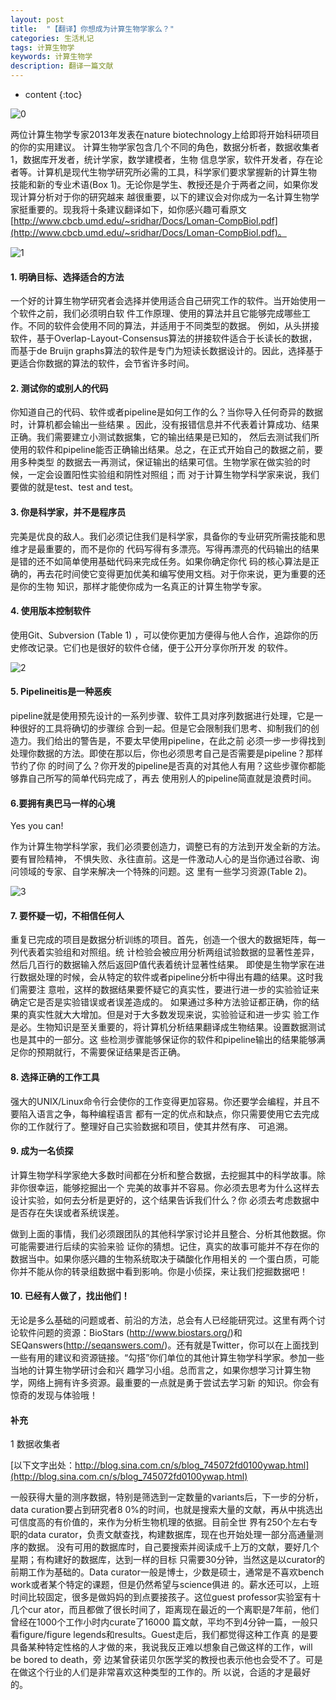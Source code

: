 ```yaml
---
layout: post
title:  "【翻译】你想成为计算生物学家么？"
categories: 生活札记
tags: 计算生物学
keywords: 计算生物学 
description: 翻译一篇文献
---
```


* content
{:toc}

![0](http://o7zaxp1i2.bkt.clouddn.com/title.png)

两位计算生物学专家2013年发表在nature biotechnology上给即将开始科研项目的你的实用建议。
计算生物学家包含几个不同的角色，数据分析者，数据收集者1，数据库开发者，统计学家，数学建模者，生物
信息学家，软件开发者，存在论者等。计算机是现代生物学研究所必需的工具，科学家们要求掌握新的计算生物
技能和新的专业术语(Box 1)。无论你是学生、教授还是介于两者之间，如果你发现计算分析对于你的研究越来
越很重要，以下的建议会对你成为一名计算生物学家挺重要的。现我将十条建议翻译如下，如你感兴趣可看原文[http://www.cbcb.umd.edu/~sridhar/Docs/Loman-CompBiol.pdf](http://www.cbcb.umd.edu/~sridhar/Docs/Loman-CompBiol.pdf)。






![1](http://o7zaxp1i2.bkt.clouddn.com/box1.png)

#### 1. 明确目标、选择适合的方法

一个好的计算生物学研究者会选择并使用适合自己研究工作的软件。当开始使用一个软件之前，我们必须明白软
件工作原理、使用的算法并且它能够完成哪些工作。不同的软件会使用不同的算法，并适用于不同类型的数据。
例如，从头拼接软件，基于Overlap-Layout-Consensus算法的拼接软件适合于长读长的数据，而基于de Bruijn 
graphs算法的软件是专门为短读长数据设计的。因此，选择基于更适合你数据的算法的软件，会节省许多时间。

#### 2. 测试你的或别人的代码

你知道自己的代码、软件或者pipeline是如何工作的么？当你导入任何奇异的数据时，计算机都会输出一些结果
。因此，没有报错信息并不代表着计算成功、结果正确。我们需要建立小测试数据集，它的输出结果是已知的，
然后去测试我们所使用的软件和pipeline能否正确输出结果。总之，在正式开始自己的数据之前，要用多种类型
的数据去一再测试，保证输出的结果可信。生物学家在做实验的时候，一定会设置阳性实验组和阴性对照组；而
对于计算生物学科学家来说，我们要做的就是test、test and test。

#### 3. 你是科学家，并不是程序员

完美是优良的敌人。我们必须记住我们是科学家，具备你的专业研究所需技能和思维才是最重要的，而不是你的
代码写得有多漂亮。写得再漂亮的代码输出的结果是错的还不如简单使用基础代码来完成任务。如果你确定你代
码的核心算法是正确的，再去花时间使它变得更加优美和编写使用文档。对于你来说，更为重要的还是你的生物
知识，那样才能使你成为一名真正的计算生物学专家。


#### 4. 使用版本控制软件

使用Git、Subversion (Table 1)
，可以使你更加方便得与他人合作，追踪你的历史修改记录。它们也是很好的软件仓储，便于公开分享你所开发
的软件。
 
![2](http://o7zaxp1i2.bkt.clouddn.com/tabl1.png)

#### 5. Pipelineitis是一种恶疾

pipeline就是使用预先设计的一系列步骤、软件工具对序列数据进行处理，它是一种很好的工具将确切的步骤综
合到一起。但是它会限制我们思考、抑制我们的创造力。我们给出的警告是，不要太早使用pipeline，在此之前
必须一步一步得找到处理你数据的方法。即使在那以后，你也必须思考自己是否需要是pipeline？那样节约了你
的时间了么？你开发的pipeline是否真的对其他人有用？这些步骤你都能够靠自己所写的简单代码完成了，再去
使用别人的pipeline简直就是浪费时间。

#### 6.要拥有奥巴马一样的心境

Yes you can! 

作为计算生物学科学家，我们必须要创造力，调整已有的方法到开发全新的方法。要有冒险精神，
不惧失败、永往直前。这是一件激动人心的是当你通过谷歌、询问领域的专家、自学来解决一个特殊的问题。这
里有一些学习资源(Table 2)。
 
![3](http://o7zaxp1i2.bkt.clouddn.com/table2.png)

#### 7. 要怀疑一切，不相信任何人

重复已完成的项目是数据分析训练的项目。首先，创造一个很大的数据矩阵，每一列代表着实验组和对照组。统
计检验会被应用分析两组试验数据的显著性差异，然后几百行的数据输入然后返回P值代表着统计显著性结果。
即使是生物学家在进行数据处理的时候，会从特定的软件或者pipeline分析中得出有趣的结果。这时我们需要注
意啦，这样的数据结果要怀疑它的真实性，要进行进一步的实验验证来确定它是否是实验错误或者误差造成的。
如果通过多种方法验证都正确，你的结果的真实性就大大增加。但是对于大多数发现来说，实验验证和进一步实
验工作是必。生物知识是至关重要的，将计算机分析结果翻译成生物结果。设置数据测试也是其中的一部分。这
些检测步骤能够保证你的软件和pipeline输出的结果能够满足你的预期就行，不需要保证结果是否正确。

#### 8. 选择正确的工作工具

强大的UNIX/Linux命令行会使你的工作变得更加容易。你还要学会编程，并且不要陷入语言之争，每种编程语言
都有一定的优点和缺点，你只需要使用它去完成你的工作就行了。整理好自己实验数据和项目，使其井然有序、
可追溯。

#### 9. 成为一名侦探

计算生物学科学家绝大多数时间都在分析和整合数据，去挖掘其中的科学故事。除非你很幸运，能够挖掘出一个
完美的故事并不容易。你必须去思考为什么这样去设计实验，如何去分析是更好的，这个结果告诉我们什么？你
必须去考虑数据中是否存在失误或者系统误差。

做到上面的事情，我们必须跟团队的其他科学家讨论并且整合、分析其他数据。你可能需要进行后续的实验来验
证你的猜想。记住，真实的故事可能并不存在你的数据当中。如果你感兴趣的生物系统取决于磷酸化作用相关的
一个蛋白质，可能你并不能从你的转录组数据中看到影响。你是小侦探，来让我们挖掘数据吧！

#### 10. 已经有人做了，找出他们！

无论是多么基础的问题或者、前沿的方法，总会有人已经能研究过。这里有两个讨论软件问题的资源：BioStars
(http://www.biostars.org/)和SEQanswers(http://seqanswers.com/)。还有就是Twitter，你可以在上面找到
一些有用的建议和资源链接。“勾搭”你们单位的其他计算生物学科学家。参加一些当地的计算生物学研讨会和兴
趣学习小组。总而言之，如果你想学习计算生物学，网络上拥有许多资源。最重要的一点就是勇于尝试去学习新
的知识。你会有惊奇的发现与体验哦！


#### 补充
1 数据收集者

[以下文字出处：http://blog.sina.com.cn/s/blog_745072fd0100ywap.html](http://blog.sina.com.cn/s/blog_745072fd0100ywap.html)

一般获得大量的测序数据，特别是筛选到一定数量的variants后，下一步的分析，data curation要占到研究者8
0%的时间，也就是搜索大量的文献，再从中挑选出可信度高的有价值的，来作为分析生物机理的依据。目前全世
界有250个左右专职的data curator，负责文献查找，构建数据库，现在也开始处理一部分高通量测序的数据。
没有可用的数据库时，自己要搜索并阅读成千上万的文献，要好几个星期；有构建好的数据库，达到一样的目标
只需要30分钟，当然这是以curator的前期工作为基础的。Data 
curator一般是博士，少数是硕士，通常是不喜欢bench work或者某个特定的课题，但是仍然希望与science俱进
的。薪水还可以，上班时间比较固定，很多是做妈妈的到点要接孩子。这位guest professor实验室有十几个cur
ator，而且都做了很长时间了，距离现在最近的一个离职是7年前，他们曾经在1000个工作小时内curate了16000
篇文献，平均不到4分钟一篇，一般只看figure/figure legends和results。Guest走后，我们都觉得这种工作真
的是要具备某种特定性格的人才做的来，我说我反正难以想象自己做这样的工作，will be bored to death，旁
边某曾获诺贝尔医学奖的教授也表示他也会受不了。可是在做这个行业的人们是非常喜欢这种类型的工作的。所
以说，合适的才是最好的。

